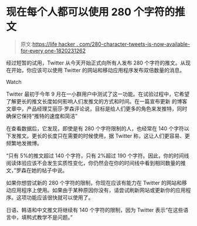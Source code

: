 # 现在每个人都可以使用 280 个字符的推文

> 原文:[https://life hacker . com/280-character-tweets-is-now-available-for-every one-1820231262](https://lifehacker.com/280-character-tweets-are-now-available-for-everyone-1820231262)

经过短暂的试用，Twitter 从今天开始正式向所有人发布 280 个字符的推文。从现在开始，你应该可以使用 Twitter 的网站和移动应用程序发布双倍数量的消息。

Watch

Twitter 最初于今年 9 月在一小群用户中测试了这一功能。在试验过程中，它希望了解更长的推文长度如何影响人们发推文的方式和时间。在一篇宣布更新 的博客文章中，产品经理艾丽莎·罗森评论说，目标是给人们更多的角色来发推特，同时确保它保持“推特的速度和简洁”

在查看数据后，它发现，即使是有 280 个字符限制的人，也经常在 140 个字符以下发推文。更长的长度只在需要的时候使用，据 Twitter 称，这让人们更容易、更频繁地发微博。

“只有 5%的推文超过 140 个字符，只有 2%超过 190 个字符。因此，你的时间线阅读体验应该不会发生实质性变化，你仍然会在你的时间线中看到相同数量的推文，”罗森在她的帖子中说。

如果你想尝试新的 280 个字符的限制，你现在应该有能力在 Twitter 的网站和移动应用程序上使用。如果由于某种原因你没有，请尝试刷新网站或更新你的应用程序。这项功能应该很快就可以使用了。

日语、韩语和中文推文将继续有 140 个字符的限制，因为 Twitter 表示“在这些语言中，填鸭式教学不是问题。”